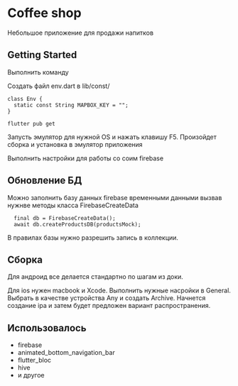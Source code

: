 # Coffee shop

Небольшое приложение для продажи напитков

## Getting Started

Выполнить команду

Создать файл env.dart в lib/const/
```
class Env {
  static const String MAPBOX_KEY = "";
}

```

```
flutter pub get
```

Запусть эмулятор для нужной OS и нажать клавишу F5.
Произойдет сборка и установка в эмулятор приложения

Выполнить настройки для работы со соим firebase

## Обновление БД

Можно заполнить базу данных firebase временными данными вызвав нужнве методы класса FirebaseCreateData
```
  final db = FirebaseCreateData();
  await db.createProductsDB(productsMock);
```
В правилах базы нужно разрешить запись в коллекции.

## Сборка

Для андроид все делается стандартно по шагам из доки.

Для ios нужен macbook и Xcode.
Выполнить нужные насройки в General. Выбрать в качестве устройства Any и создать Archive. Начнется создание ipa и затем будет предложен вариант распространения.

## Использовалось
  - firebase
  - animated_bottom_navigation_bar
  - flutter_bloc
  - hive
  - и другое
